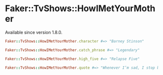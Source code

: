 # Faker::TvShows::HowIMetYourMother

Available since version 1.8.0.

```ruby
Faker::TvShows::HowIMetYourMother.character #=> "Barney Stinson"

Faker::TvShows::HowIMetYourMother.catch_phrase #=> "Legendary"

Faker::TvShows::HowIMetYourMother.high_five #=> "Relapse Five"

Faker::TvShows::HowIMetYourMother.quote #=> "Whenever I’m sad, I stop being sad and be awesome instead."
```
